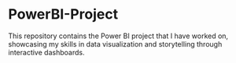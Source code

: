 # PowerBI-Project
This repository contains the Power BI project that I have worked on, showcasing my skills in data visualization and storytelling through interactive dashboards.
